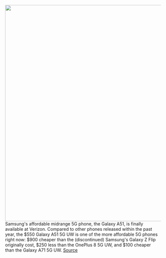 <img src='https://cdn.vox-cdn.com/thumbor/TiKs5gABtNtb4FX3a_cgRNldqOU=/0x0:1024x768/1200x800/filters:focal(431x303:593x465)/cdn.vox-cdn.com/uploads/chorus_image/image/67201950/Samsung_Galaxy_A51_5G.0.png' width='700px' /><br/>
Samsung's affordable midrange 5G phone, the Galaxy A51, is finally available at Verizon. Compared to other phones released within the past year, the $550 Galaxy A51 5G UW is one of the more affordable 5G phones right now: $900 cheaper than the (discontinued) Samsung's Galaxy Z Flip originally cost, $250 less than the OnePlus 8 5G UW, and $100 cheaper than the Galaxy A71 5G UW.
<a href='https://www.theverge.com/2020/8/13/21368177/samsung-galazy-a51-5g-uw-cheap-5g-phone-verizon'> Source <a/>